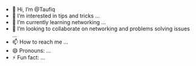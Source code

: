 - 👋 Hi, I’m @Taufiq
- 👀 I’m interested in tips and tricks ...
- 🌱 I’m currently learning networking ...
- 💞️ I’m looking to collaborate on networking and problems solving issues ...
- 📫 How to reach me ...
- 😄 Pronouns: ...
- ⚡ Fun fact: ...

<!---
tmazumder-papu/tmazumder-papu is a ✨ special ✨ repository because its `README.md` (this file) appears on your GitHub profile.
You can click the Preview link to take a look at your changes.
--->
